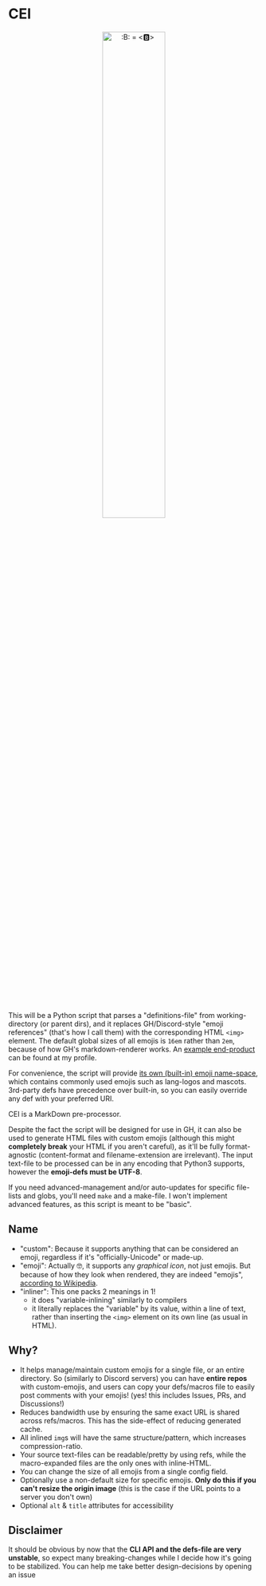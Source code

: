 # CEI
<div align=center>
  <img
    title='CEI logo'
    alt=':B: = <🅱️>'
    src=icon.svg
    width=50% height=50%
  >
</div>

This will be a Python script that parses a "definitions-file" from working-directory (or parent dirs), and it replaces GH/Discord-style "emoji references" (that's how I call them) with the corresponding HTML `<img>` element. The default global sizes of all emojis is `16em` rather than `2em`, because of how GH's markdown-renderer works. An [example end-product](https://github.com/Rudxain/Rudxain/blob/main/README.md#langs) can be found at my profile.

For convenience, the script will provide [its own (built-in) emoji name-space](cei-def.csv), which contains commonly used emojis such as lang-logos and mascots. 3rd-party defs have precedence over built-in, so you can easily override any def with your preferred URI.

CEI is a MarkDown pre-processor.

Despite the fact the script will be designed for use in GH, it can also be used to generate HTML files with custom emojis (although this might **completely break** your HTML if you aren't careful), as it'll be fully format-agnostic (content-format and filename-extension are irrelevant). The input text-file to be processed can be in any encoding that Python3 supports, however the **emoji-defs must be UTF-8**.

If you need advanced-management and/or auto-updates for specific file-lists and globs, you'll need `make` and a make-file. I won't implement advanced features, as this script is meant to be "basic".

## Name
- "custom": Because it supports anything that can be considered an emoji, regardless if it's "officially-Unicode" or made-up.
- "emoji": Actually 🤓, it supports any *graphical icon*, not just emojis. But because of how they look when rendered, they are indeed "emojis", [according to Wikipedia](https://en.wikipedia.org/wiki/Emoji).
- "inliner": This one packs 2 meanings in 1!
  - it does "variable-inlining" similarly to compilers
  - it literally replaces the "variable" by its value, within a line of text, rather than inserting the `<img>` element on its own line (as usual in HTML).

## Why?
- It helps manage/maintain custom emojis for a single file, or an entire directory. So (similarly to Discord servers) you can have **entire repos** with custom-emojis, and users can copy your defs/macros file to easily post comments with your emojis! (yes! this includes Issues, PRs, and Discussions!)
- Reduces bandwidth use by ensuring the same exact URL is shared across refs/macros. This has the side-effect of reducing generated cache.
- All inlined `img`s will have the same structure/pattern, which increases compression-ratio.
- Your source text-files can be readable/pretty by using refs, while the macro-expanded files are the only ones with inline-HTML.
- You can change the size of all emojis from a single config field.
- Optionally use a non-default size for specific emojis. **Only do this if you can't resize the origin image** (this is the case if the URL points to a server you don't own)
- Optional `alt` & `title` attributes for accessibility

## Disclaimer
It should be obvious by now that the **CLI API and the defs-file are very unstable**, so expect many breaking-changes while I decide how it's going to be stabilized. You can help me take better design-decisions by opening an issue
